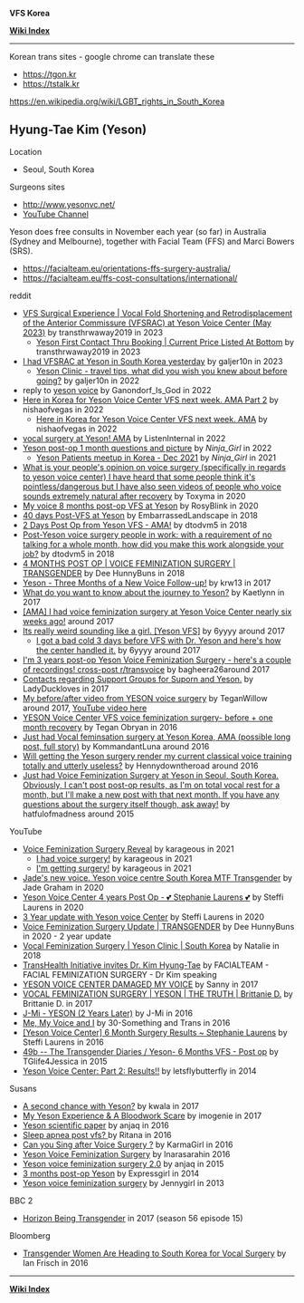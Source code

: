 **VFS Korea**

**[Wiki Index](https://github.com/zp100/Transgender_Surgeries/blob/main/wiki/r/TransWiki/wiki/index/content.md)**

---

Korean trans sites -  google chrome can translate these

* https://tgon.kr
* https://tstalk.kr

https://en.wikipedia.org/wiki/LGBT_rights_in_South_Korea

## Hyung-Tae Kim (Yeson)

Location

* Seoul, South Korea

Surgeons sites

* http://www.yesonvc.net/
* [YouTube Channel](https://www.youtube.com/user/YesonVoiceCenter/videos)

Yeson does free consults in November each year (so far) in Australia (Sydney and Melbourne), together with Facial Team (FFS) and Marci Bowers (SRS).

* https://facialteam.eu/orientations-ffs-surgery-australia/
* https://facialteam.eu/ffs-cost-consultations/international/

reddit

* [VFS Surgical Experience | Vocal Fold Shortening and Retrodisplacement of the Anterior Commissure (VFSRAC) at Yeson Voice Center (May 2023)](https://github.com/zp100/Transgender_Surgeries/blob/main/posts/r/Transgender_Surgeries/comments/140xbia/vfs_surgical_experience_vocal_fold_shortening_and/content.html) by transthrwaway2019 in 2023
    * [Yeson First Contact Thru Booking | Current Price Listed At Bottom](https://github.com/zp100/Transgender_Surgeries/blob/main/posts/r/Transgender_Surgeries/comments/10vj6kr/yeson_first_contact_thru_booking_current_price/content.html) by transthrwaway2019 in 2023
* [I had VFSRAC at Yeson in South Korea yesterday](https://github.com/zp100/Transgender_Surgeries/blob/main/posts/r/Transgender_Surgeries/comments/10mzbh7/i_had_vfsrac_at_yeson_in_south_korea_yesterday/content.html) by galjer10n in 2023
    * [Yeson Clinic - travel tips, what did you wish you knew about before going?](https://github.com/zp100/Transgender_Surgeries/blob/main/posts/r/Transgender_Surgeries/comments/yb4y5h/yeson_clinic_travel_tips_what_did_you_wish_you/content.html) by galjer10n in 2022
* reply to [yeson voice](https://github.com/zp100/Transgender_Surgeries/blob/main/posts/r/Transgender_Surgeries/comments/ui48rs/yeson_voice/i7b23gk/content.html) by Ganondorf_Is_God in 2022
* [Here in Korea for Yeson Voice Center VFS next week. AMA Part 2](https://github.com/zp100/Transgender_Surgeries/blob/main/posts/r/Transgender_Surgeries/comments/tgtw8q/here_in_korea_for_yeson_voice_center_vfs_next/content.html) by nishaofvegas in 2022
    * [Here in Korea for Yeson Voice Center VFS next week. AMA](https://github.com/zp100/Transgender_Surgeries/blob/main/posts/r/Transgender_Surgeries/comments/talpy2/here_in_korea_for_yeson_voice_center_vfs_next/content.html) by nishaofvegas in 2022
* [vocal surgery at Yeson! AMA](https://github.com/zp100/Transgender_Surgeries/blob/main/posts/r/Transgender_Surgeries/comments/sfv77p/vocal_surgery_at_yeson_ama/content.html) by ListenInternal in 2022
* [Yeson post-op 1 month questions and picture](https://github.com/zp100/Transgender_Surgeries/blob/main/posts/r/Transgender_Surgeries/comments/rx97fi/yeson_postop_1_month_questions_and_picture/content.html) by  _Ninja_Girl_ in 2022
    * [Yeson Patients meetup in Korea - Dec 2021](https://github.com/zp100/Transgender_Surgeries/blob/main/posts/r/Transgender_Surgeries/comments/r8ihoj/yeson_patients_meetup_in_korea_dec_2021/content.html) by _Ninja_Girl_ in 2021
* [What is your people's opinion on voice surgery (specifically in regards to yeson voice center) I have heard that some people think it's pointless/dangerous but I have also seen videos of people who voice sounds extremely natural after recovery](https://github.com/zp100/Transgender_Surgeries/blob/main/posts/r/Transgender_Surgeries/comments/g8u91u/what_is_your_peoples_opinion_on_voice_surgery/content.html) by Toxyma in 2020
* [My voice 8 months post-op VFS at Yeson](https://www.reddit.com/r/transvoice/comments/f1zu0c/my_voice_8_months_postop_vfs_at_yeson/) by RosyBlink in 2020
* [40 days Post-VFS at Yeson](https://www.reddit.com/r/transvoice/comments/9m1q6j/40_days_postvfs_at_yeson/) by EmbarrassedLandscape in 2018
* [2 Days Post Op from Yeson VFS - AMA!](https://www.reddit.com/r/asktransgender/comments/8wyl7z/2_days_post_op_from_yeson_vfs_ama/) by dtodvm5 in 2018
* [Post-Yeson voice surgery people in work: with a requirement of no talking for a whole month, how did you make this work alongside your job?](https://www.reddit.com/r/asktransgender/comments/89i432/postyeson_voice_surgery_people_in_work_with_a/) by dtodvm5 in 2018
* [4 MONTHS POST OP | VOICE FEMINIZATION SURGERY | TRANSGENDER](https://www.youtube.com/watch?v=fzdjSyUETxw) by Dee HunnyBuns in 2018
* [Yeson - Three Months of a New Voice Follow-up!](https://www.reddit.com/r/asktransgender/comments/76gxt3/yeson_three_months_of_a_new_voice_followup/) by krw13 in 2017
* [What do you want to know about the journey to Yeson?](https://www.reddit.com/r/transvoice/comments/6xj5oj/what_do_you_want_to_know_about_the_journey_to/) by Kaetlynn in 2017
* [\[AMA\] I had voice feminization surgery at Yeson Voice Center nearly six weeks ago!](https://www.reddit.com/r/asktransgender/comments/4y1wpd/ama_i_had_voice_feminization_surgery_at_yeson/) around 2017
* [Its really weird sounding like a girl. [Yeson VFS]](https://www.reddit.com/r/asktransgender/comments/5whod3/its_really_weird_sounding_like_a_girl_yeson_vfs/) by 6yyyy around 2017
    * [I got a bad cold 3 days before VFS with Dr. Yeson and here's how the center handled it.](https://www.reddit.com/r/asktransgender/comments/5q4r42/i_got_a_bad_cold_3_days_before_vfs_with_dr_yeson/) by 6yyyy around 2017
* [I'm 3 years post-op Yeson Voice Feminization Surgery - here's a couple of recordings! cross-post r/transvoice](https://www.reddit.com/r/asktransgender/comments/4wud1v/im_3_years_postop_yeson_voice_feminization/) by bagheera26around 2017
* [Contacts regarding Support Groups for Suporn and Yeson.](https://www.reddit.com/r/asktransgender/comments/6ysslf/contacts_regarding_support_groups_for_suporn_and/) by LadyDuckloves in 2017
* [My before/after video from YESON voice surgery](https://www.reddit.com/r/transtimelines/comments/4tpzb9/my_beforeafter_video_from_yeson_voice_surgery/) by TeganWillow around 2017, [YouTube video here](https://www.youtube.com/watch?v=Bj8DI9FE1Fw)
* [YESON Voice Center VFS voice feminization surgery- before + one month recovery](https://www.youtube.com/watch?v=Bj8DI9FE1Fw) by Tegan Obryan in 2016
* [Just had Vocal feminsation surgery at Yeson Korea, AMA (possible long post, full story)](https://www.reddit.com/r/asktransgender/comments/4jq5ai/just_had_vocal_feminsation_surgery_at_yeson_korea/) by KommandantLuna around 2016
* [Will getting the Yeson surgery render my current classical voice training totally and utterly useless?](https://www.reddit.com/r/asktransgender/comments/43cgpu/will_getting_the_yeson_surgery_render_my_current/) by Hennydowntheroad around 2016
* [Just had Voice Feminization Surgery at Yeson in Seoul, South Korea. Obviously, I can't post post-op results, as I'm on total vocal rest for a month, but I'll make a new post with that next month. If you have any questions about the surgery itself though, ask away!](https://www.reddit.com/r/asktransgender/comments/37l6ke/just_had_voice_feminization_surgery_at_yeson_in/) by hatfulofmadness around 2015

YouTube

* [Voice Feminization Surgery Reveal](https://www.youtube.com/watch?v=Z6hjEWvNaQY) by karageous in 2021
    * [I had voice surgery!](https://www.youtube.com/watch?v=jiNOY3aVIWU) by karageous in 2021
    * [I'm getting surgery!](https://www.youtube.com/watch?v=YdiiWKhKZ7k) by karageous in 2021
* [Jade's new voice. Yeson voice centre South Korea MTF Transgender](https://www.youtube.com/watch?v=sngnEov4_Ec) by Jade Graham in 2020
* [Yeson Voice Center 4 years Post Op - 💕 Stephanie Laurens 💕](https://www.youtube.com/watch?v=oC4PFkWTUXQ) by Steffi Laurens in 2020
* [3 Year update with Yeson voice Center](https://www.youtube.com/watch?v=7e6PpOesiG8) by Steffi Laurens in 2020
* [Voice Feminization Surgery Update | TRANSGENDER](https://www.youtube.com/watch?v=4HFe-O-WmR4) by Dee HunnyBuns in 2020 - 2 year update
* [Vocal Feminization Surgery | Yeson Clinic | South Korea](https://www.youtube.com/watch?v=Ut2AsbCuMd8) by Natalie in 2018
* [TransHealth Initiative invites Dr. Kim Hyung-Tae](https://www.youtube.com/watch?v=97exF0RK7zo) by FACIALTEAM - FACIAL FEMINIZATION SURGERY - Dr Kim speaking
* [YESON VOICE CENTER DAMAGED MY VOICE](https://www.youtube.com/watch?v=euz0RbpOkyE) by Sanny in 2017
* [VOCAL FEMINIZATION SURGERY | YESON | THE TRUTH | Brittanie D.](https://www.youtube.com/watch?v=hjnZsMR0Xxo) by Brittanie D. in 2017
* [J-Mi - YESON (2 Years Later)](https://www.youtube.com/watch?v=E_fRE62EoSE) by J-Mi in 2016
* [Me, My Voice and I](https://www.youtube.com/watch?v=_wiko6J1DE0) by 30-Something and Trans in 2016
* [\[Yeson Voice Center\] 6 Month Surgery Results ~ Stephanie Laurens](https://www.youtube.com/watch?v=Py3rCYn9Aac) by Steffi Laurens in 2016
* [49b -- The Transgender Diaries / Yeson- 6 Months VFS - Post op](https://www.youtube.com/watch?v=Q5huFjymirs) by TGlife4Jessica in 2015
* [Yeson Voice Center: Part 2: Results!!](https://www.youtube.com/watch?v=nJuZmB_5rLU) by letsflybutterfly in 2014

Susans

* [A second chance with Yeson?](https://www.susans.org/forums/index.php?topic=221079.0) by kwala in 2017
* [My Yeson Experience & A Bloodwork Scare](https://www.susans.org/forums/index.php/topic,221796.0.html) by imogenie in 2017
* [Yeson scientific paper](https://www.susans.org/forums/index.php/topic,211580.0.html) by anjaq in 2016
* [Sleep apnea post vfs? ](https://www.susans.org/forums/index.php/topic,206696.0.html) by Ritana in 2016
* [Can you Sing after Voice Surgery ?](https://www.susans.org/forums/index.php?topic=206640.0) by KarmaGirl in 2016
* [Yeson Voice Feminization Surgery](https://www.susans.org/forums/index.php/topic,216891.0.html) by Inarasarahin 2016
* [Yeson voice feminization surgery 2.0](https://www.susans.org/forums/index.php/topic,192899.0.html) by anjaq in 2015
* [3 months post-op Yeson](https://www.susans.org/forums/index.php/topic,167800.0.html) by Expressgirl in 2014
* [Yeson voice feminization surgery](https://www.susans.org/forums/index.php/topic,139439.0.html) by Jennygirl in 2013

BBC 2

* [Horizon Being Transgender](https://www.bbc.co.uk/programmes/b096k5dm) in 2017 (season 56 episode 15)

Bloomberg

* [Transgender Women Are Heading to South Korea for Vocal Surgery](https://www.bloomberg.com/features/2016-voice-feminization/) by Ian Frisch in 2016

---

**[Wiki Index](https://github.com/zp100/Transgender_Surgeries/blob/main/wiki/r/TransWiki/wiki/index/content.md)**
